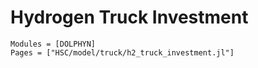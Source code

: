 # Hydrogen Truck Investment
```@autodocs
Modules = [DOLPHYN]
Pages = ["HSC/model/truck/h2_truck_investment.jl"]
```